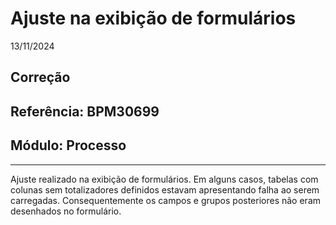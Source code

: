 # Ajuste na exibição de formulários
13/11/2024
## Correção
## Referência: BPM30699
## Módulo: Processo
***

Ajuste realizado na exibição de formulários. Em alguns casos, tabelas com colunas sem totalizadores definidos estavam apresentando falha ao serem carregadas. Consequentemente os campos e grupos posteriores não eram desenhados no formulário.

